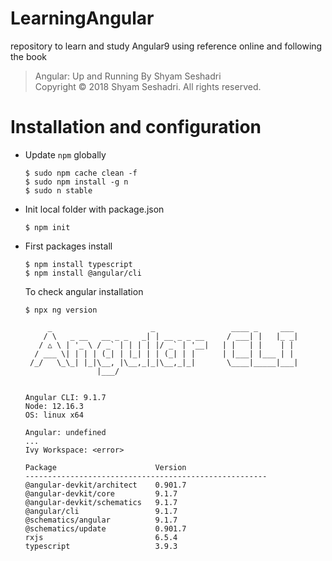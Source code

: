 # LearningAngular
repository to learn and study Angular9 using reference online and following the book 

> Angular: Up and Running By Shyam Seshadri  
> Copyright © 2018 Shyam Seshadri. All rights reserved.

# Installation and configuration

 -  Update ```npm``` globally
    ```
    $ sudo npm cache clean -f
    $ sudo npm install -g n
    $ sudo n stable
    ```
 -  Init local folder with package.json
    ```
    $ npm init
    ```
 -  First packages install
    ```
    $ npm install typescript
    $ npm install @angular/cli
    ```
    
    To check angular installation
    ```
    $ npx ng version
    
         _                      _                 ____ _     ___
        / \   _ __   __ _ _   _| | __ _ _ __     / ___| |   |_ _|
       / △ \ | '_ \ / _` | | | | |/ _` | '__|   | |   | |    | |
      / ___ \| | | | (_| | |_| | | (_| | |      | |___| |___ | |
     /_/   \_\_| |_|\__, |\__,_|_|\__,_|_|       \____|_____|___|
                    |___/
        
    
    Angular CLI: 9.1.7
    Node: 12.16.3
    OS: linux x64
    
    Angular: undefined
    ... 
    Ivy Workspace: <error>
    
    Package                      Version
    ------------------------------------------------------
    @angular-devkit/architect    0.901.7
    @angular-devkit/core         9.1.7
    @angular-devkit/schematics   9.1.7
    @angular/cli                 9.1.7
    @schematics/angular          9.1.7
    @schematics/update           0.901.7
    rxjs                         6.5.4
    typescript                   3.9.3
    ```

